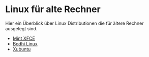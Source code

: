 # Linux für alte Rechner

Hier ein Überblick über Linux Distributionen die für ältere Rechner ausgelegt sind.

+ [Mint XFCE](https://github.com/guggenbergerME/Linux_Gruppenbereich/tree/main/Linux%20OS%20Systeme/alte%20Rechner/Mint%20XFCE)
+ [Bodhi Linux](https://github.com/guggenbergerME/Linux_Gruppenbereich/tree/main/Linux%20OS%20Systeme/alte%20Rechner/Bodhi%20Linux)
+ [Xubuntu](https://github.com/guggenbergerME/Linux_Gruppenbereich/tree/main/Linux%20OS%20Systeme/alte%20Rechner/Xubuntu)

